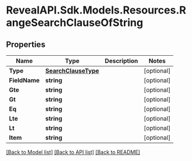 # RevealAPI.Sdk.Models.Resources.RangeSearchClauseOfString
## Properties

Name | Type | Description | Notes
------------ | ------------- | ------------- | -------------
**Type** | [**SearchClauseType**](SearchClauseType.md) |  | [optional] 
**FieldName** | **string** |  | [optional] 
**Gte** | **string** |  | [optional] 
**Gt** | **string** |  | [optional] 
**Eq** | **string** |  | [optional] 
**Lte** | **string** |  | [optional] 
**Lt** | **string** |  | [optional] 
**Item** | **string** |  | [optional] 

[[Back to Model list]](../README.md#documentation-for-models) [[Back to API list]](../README.md#documentation-for-api-endpoints) [[Back to README]](../README.md)

